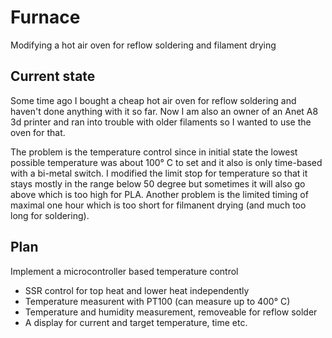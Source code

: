 # Furnace
Modifying a hot air oven for reflow soldering and filament drying

## Current state

Some time ago I bought a cheap hot air oven for reflow soldering and haven't
done anything with it so far. Now I am also an owner of an Anet A8 3d
printer and ran into trouble with older filaments so I wanted to use the
oven for that.

The problem is the temperature control since in initial state the lowest
possible temperature was about 100° C to set and it also is only time-based
with a bi-metal switch. I modified the limit stop for temperature so that it
stays mostly in the range below 50 degree but sometimes it will also go
above which is too high for PLA. Another problem is the limited timing of
maximal one hour which is too short for filmanent drying (and much too long
for soldering).

## Plan

Implement a microcontroller based temperature control
- SSR control for top heat and lower heat independently
- Temperature measurent with PT100 (can measure up to 400° C)
- Temperature and humidity measurement, removeable for reflow solder
- A display for current and target temperature, time etc.
